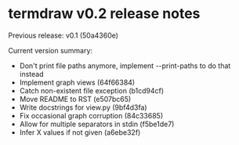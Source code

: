 termdraw v0.2 release notes
===========================

Previous release: v0.1 (50a4360e)

Current version summary:

+ Don't print file paths anymore, implement --print-paths to do that instead
+ Implement graph views (64f66384)
+ Catch non-existent file exception (b1cd94cf)
+ Move README to RST (e507bc65)
+ Write docstrings for view.py (9bf4d3fa)
+ Fix occasional graph corruption (84c33685)
+ Allow for multiple separators in stdin (f5be1de7)
+ Infer X values if not given (a6ebe32f)

